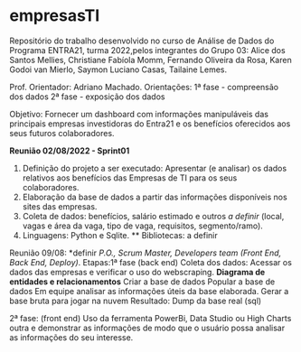# empresasTI
Repositório do trabalho desenvolvido no curso de Análise de Dados do Programa ENTRA21, turma 2022,pelos integrantes do Grupo 03: 
Alice dos Santos Mellies, Christiane Fabíola Momm, Fernando Oliveira da Rosa, Karen Godoi van Mierlo, Saymon Luciano Casas, Tailaine Lemes.

Prof. Orientador: Adriano Machado.
Orientações:
1ª fase - compreensão dos dados
2ª fase - exposição dos dados

Objetivo: Fornecer um dashboard com informações manipuláveis das principais empresas investidoras do Entra21 e os benefícios oferecidos aos seus futuros colaboradores.

**Reunião 02/08/2022 - Sprint01**
1) Definição do projeto a ser executado: Apresentar (e analisar) os dados relativos aos benefícios das Empresas de TI para os seus colaboradores.
2) Elaboração da base de dados a partir das informações disponíveis nos sites das empresas.
3) Coleta de dados: benefícios, salário estimado e outros *a definir* (local, vagas e área da vaga, tipo de vaga, requisitos, segmento/ramo).
4) Linguagens: Python e Sqlite.
** Bibliotecas: a definir

Reunião 09/08: *definir *P.O., Scrum Master, Developers team (Front End, Back End, Deploy)*.
Etapas:1ª fase (back end)
Coleta dos dados: Acessar os dados das empresas e verificar o uso do webscraping.
**Diagrama de entidades e relacionamentos**
Criar a base de dados 
Popular a base de dados
Em equipe analisar as informações úteis da base elaborada.
Gerar a base bruta para jogar na nuvem
Resultado: Dump da base real (sql)

2ª fase: (front end)
Uso da ferramenta PowerBi, Data Studio ou High Charts outra e demonstrar as informações de modo que o usuário possa analisar as informações do seu interesse.
